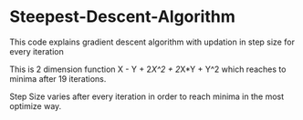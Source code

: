 # Steepest-Descent-Algorithm
This code explains gradient descent algorithm with updation in step size for every iteration

This is 2 dimension function X - Y + 2*X^2 + 2*X*Y + Y^2 
which reaches to minima after 19 iterations. 

Step Size varies after every iteration in order to reach minima in the most optimize way. 

